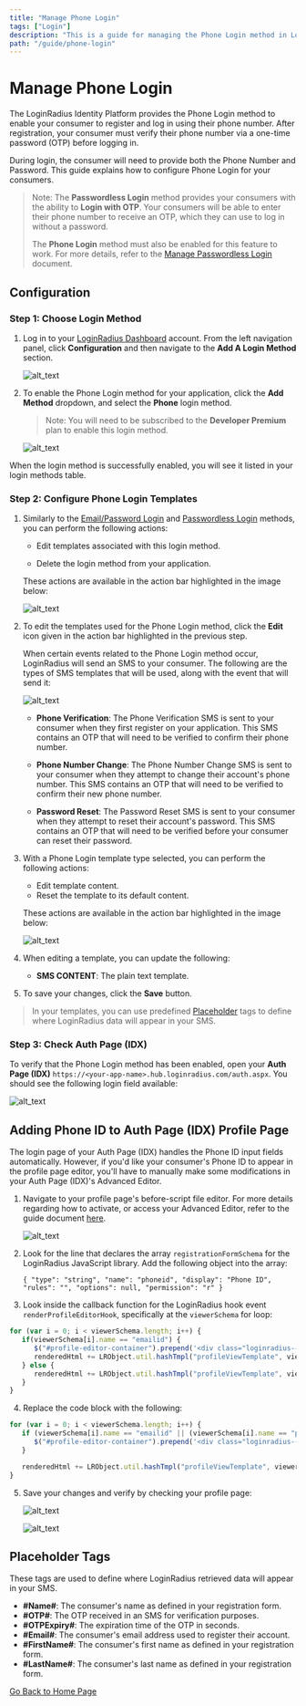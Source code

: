 ```yaml
---
title: "Manage Phone Login"
tags: ["Login"]
description: "This is a guide for managing the Phone Login method in LoginRadius."
path: "/guide/phone-login"
---
```


# Manage Phone Login

The LoginRadius Identity Platform provides the Phone Login method to enable your consumer to register and log in using their phone number. After registration, your consumer must verify their phone number via a one-time password (OTP) before logging in.

During login, the consumer will need to provide both the Phone Number and Password. This guide explains how to configure Phone Login for your consumers.

> Note: The **Passwordless Login** method provides your consumers with the ability to **Login with OTP**. Your consumers will be able to enter their phone number to receive an OTP, which they can use to log in without a password. 
> 
> The **Phone Login** method must also be enabled for this feature to work. For more details, refer to the [Manage Passwordless Login](/guide/passwordless-login) document.

## Configuration

### Step 1: Choose Login Method

1. Log in to your [LoginRadius Dashboard](https://dashboard.loginradius.com/dashboard) account. From the left navigation panel, click **Configuration** and then navigate to the **Add A Login Method** section.

   ![alt_text](../../assets/blog-common/configuration.png "image_tooltip")

2. To enable the Phone Login method for your application, click the **Add Method** dropdown, and select the **Phone** login method.

   > Note: You will need to be subscribed to the **Developer Premium** plan to enable this login method.

   ![alt_text](images/add-phone-method.png "image_tooltip")

When the login method is successfully enabled, you will see it listed in your login methods table.


### Step 2: Configure Phone Login Templates

1. Similarly to the [Email/Password Login](/guide/emailpassword-login) and [Passwordless Login](/guide/passwordless-login) methods, you can perform the following actions:

   * Edit templates associated with this login method.

   * Delete the login method from your application.

   These actions are available in the action bar highlighted in the image below:

   ![alt_text](images/phone-method-actions.png "image_tooltip")

2. To edit the templates used for the Phone Login method, click the **Edit** icon given in the action bar highlighted in the previous step.

   When certain events related to the Phone Login method occur, LoginRadius will send an SMS to your consumer. The following are the types of SMS templates that will be used, along with the event that will send it:

   ![alt_text](images/phone-templates.png "image_tooltip")

   * **Phone Verification**: The Phone Verification SMS is sent to your consumer when they first register on your application. This SMS contains an OTP that will need to be verified to confirm their phone number.

   * **Phone Number Change**: The Phone Number Change SMS is sent to your consumer when they attempt to change their account's phone number. This SMS contains an OTP that will need to be verified to confirm their new phone number.

   * **Password Reset**: The Password Reset SMS is sent to your consumer when they attempt to reset their account's password. This SMS contains an OTP that will need to be verified before your consumer can reset their password.

3. With a Phone Login template type selected, you can perform the following actions:

   * Edit template content.
   * Reset the template to its default content.


   These actions are available in the action bar highlighted in the image below:

   ![alt_text](images/phone-template-edit.png "image_tooltip")

4. When editing a template, you can update the following:

   * **SMS CONTENT**: The plain text template.


5. To save your changes, click the **Save** button.

> In your templates, you can use predefined [Placeholder](#placeholder-tags) tags to define where LoginRadius data will appear in your SMS.


### Step 3: Check Auth Page (IDX)

To verify that the Phone Login method has been enabled, open your **Auth Page (IDX)** `https://<your-app-name>.hub.loginradius.com/auth.aspx`. You should see the following login field available:

![alt_text](../../assets/blog-common/idx-phone-login.png "image_tooltip")


## Adding Phone ID to Auth Page (IDX) Profile Page

The login page of your Auth Page (IDX) handles the Phone ID input fields automatically. However, if you'd like your consumer's Phone ID to appear in the profile page editor, you'll have to manually make some modifications in your Auth Page (IDX)'s Advanced Editor.

1. Navigate to your profile page's before-script file editor. For more details regarding how to activate, or access your Advanced Editor, refer to the guide document [here](/guide/auth-page-advanced-editor).

   ![alt_text](images/before-script-editor.png "image_tooltip")

2. Look for the line that declares the array `registrationFormSchema` for the LoginRadius JavaScript library. Add the following object into the array:

   `{ "type": "string", "name": "phoneid", "display": "Phone ID", "rules": "", "options": null, "permission": "r" }`

3. Look inside the callback function for the LoginRadius hook event `renderProfileEditorHook`, specifically at the `viewerSchema` for loop:

```javascript
for (var i = 0; i < viewerSchema.length; i++) {
   if(viewerSchema[i].name == "emailid") {
      $("#profile-editor-container").prepend('<div class="loginradius--form-element-content "><label for="loginradius-profileeditor">'+viewerSchema[i].display+'</label><input type="text" name="" id="" class="loginradius-string" disabled value="'+viewerSchema[i].value+'"></div>');
      renderedHtml += LRObject.util.hashTmpl("profileViewTemplate", viewerSchema[i]);
   } else {
      renderedHtml += LRObject.util.hashTmpl("profileViewTemplate", viewerSchema[i]);
   }
}
```

4. Replace the code block with the following:

```javascript
for (var i = 0; i < viewerSchema.length; i++) {
   if (viewerSchema[i].name == "emailid" || (viewerSchema[i].name == "phoneid" && viewerSchema[i].value)) {
      $("#profile-editor-container").prepend('<div class="loginradius--form-element-content "><label for="loginradius-profileeditor">'+viewerSchema[i].display+'</label><input type="text" name="" id="" class="loginradius-string" disabled value="'+viewerSchema[i].value+'"></div>');
   }

   renderedHtml += LRObject.util.hashTmpl("profileViewTemplate", viewerSchema[i]);
}
```

5. Save your changes and verify by checking your profile page:

   ![alt_text](images/profile-phoneid.png "image_tooltip")

   ![alt_text](images/profile-editor-phoneid.png "image_tooltip")


## Placeholder Tags

These tags are used to define where LoginRadius retrieved data will appear in your SMS.

* **#Name#**: The consumer's name as defined in your registration form.
* **#OTP#**: The OTP received in an SMS for verification purposes.
* **#OTPExpiry#**: The expiration time of the OTP in seconds.
* **#Email#**: The consumer's email address used to register their account.
* **#FirstName#**: The consumer's first name as defined in your registration form.
* **#LastName#**: The consumer's last name as defined in your registration form.



[Go Back to Home Page](/)
